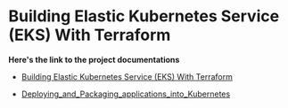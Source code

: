 # Building Elastic Kubernetes Service (EKS) With Terraform

__Here's the link to the project documentations__

- [Building Elastic Kubernetes Service (EKS) With Terraform](https://github.com/francdomain/StegHub_DevOps-Cloud_Engineering/tree/main/Building_Elastic_Kubernetes_Service_(EKS)_With_Terraform)

- [Deploying_and_Packaging_applications_into_Kubernetes](https://github.com/francdomain/StegHub_DevOps-Cloud_Engineering/blob/main/Deploying_and_Packaging_applications_into_Kubernetes/project_25.md)

